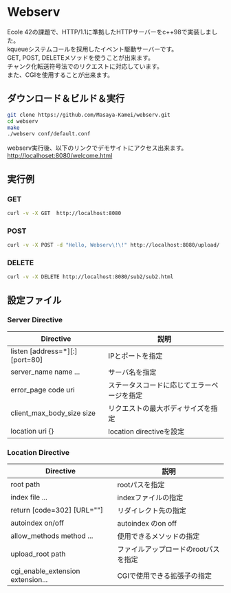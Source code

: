 # Webserv

Ecole 42の課題で、HTTP/1.1に準拠したHTTPサーバーをc++98で実装しました。  
kqueueシステムコールを採用したイベント駆動サーバーです。  
GET, POST, DELETEメソッドを使うことが出来ます。  
チャンク化転送符号法でのリクエストに対応しています。  
また、CGIを使用することが出来ます。

## ダウンロード＆ビルド＆実行

```sh
git clone https://github.com/Masaya-Kamei/webserv.git
cd webserv
make
./webserv conf/default.conf
```

webserv実行後、以下のリンクでデモサイトにアクセス出来ます。  
[http://localhoset:8080/welcome.html](http://localhoset:8080/welcome.html)

## 実行例

### GET

```sh
curl -v -X GET  http://localhost:8080
```

### POST

```sh
curl -v -X POST -d "Hello, Webserv\!\!" http://localhost:8080/upload/
```

### DELETE

```sh
curl -v -X DELETE http://localhost:8080/sub2/sub2.html
```

## 設定ファイル

### Server Directive

| Directive                      | 説明                                       |
| ------------------------------ | ------------------------------------------ |
| listen [address=*][:][port=80] | IPとポートを指定                           |
| server_name name ...           | サーバ名を指定                             |
| error_page code uri            | ステータスコードに応じてエラーページを指定 |
| client_max_body_size size      | リクエストの最大ボディサイズを指定         |
| location uri {}                | location directiveを設定                   |

### Location Directive

| Directive                         | 説明                                 |
| --------------------------------- | ------------------------------------ |
| root path                         | rootパスを指定                       |
| index file ...                    | indexファイルの指定                  |
| return [code=302] [URL=""]        | リダイレクト先の指定                 |
| autoindex on/off                  | autoindex のon off                   |
| allow_methods method ...          | 使用できるメソッドの指定             |
| upload_root path                  | ファイルアップロードのrootパスを指定 |
| cgi_enable_extension extension... | CGIで使用できる拡張子の指定          |
